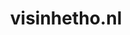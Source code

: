 ---
layout: post
title:  "visinhetho.nl"
internal_url:  "/dutchgov/visinhetho.nl.html"
subdomains_count: 3
all_subdomains_count: 3
urls_count: 3
ssl_rank: 0
http_rank: 70
url_link: /data/visinhetho.nl/urls.txt
all_subdomains_link: /data/visinhetho.nl/all_subdomains.txt
subdomains_link: /data/visinhetho.nl/subdomains.txt
categories: dutchgov
---